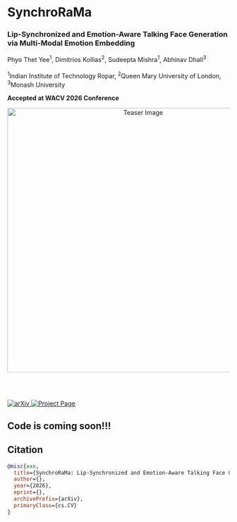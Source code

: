 # SynchroRaMa
### Lip-Synchronized and Emotion-Aware Talking Face Generation via Multi-Modal Emotion Embedding

Phyo Thet Yee<sup>1</sup>, Dimitrios Kollias<sup>2</sup>, Sudeepta Mishra<sup>1</sup>, Abhinav Dhall<sup>3</sup> <br><br>
<sup>1</sup>Indian Institute of Technology Ropar, <sup>2</sup>Queen Mary University of London, <sup>3</sup>Monash University <br>

**Accepted at WACV 2026 Conference**

<p align="center">
  <img src="/content/synchrorama_teaser.png" alt="Teaser Image" width="600"/>
</p>
<br><br>

<p>
  <a href="https://arxiv.org/abs/xxxx.xxxxx">
    <img src="https://img.shields.io/badge/arXiv-Paper-red?style=for-the-badge&logo=arxiv" alt="arXiv">
  </a>
  <a href="https://novicemm.github.io/synchrorama">
    <img src="https://img.shields.io/badge/Project-Page-blue?style=for-the-badge&logo=google-chrome" alt="Project Page">
  </a>
</p>

## Code is coming soon!!!

## Citation
```bibtex
@misc{xxx,
  title={SynchroRaMa: Lip-Synchronized and Emotion-Aware Talking Face Generation via Multi-Modal Emotion Embedding},
  author={},
  year={2026},
  eprint={},
  archivePrefix={arXiv},
  primaryClass={cs.CV}
}

